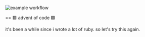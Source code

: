 ![example workflow](https://github.com/srecnig/advent-of-code-2023/actions/workflows/ci.yml/badge.svg)

== 🟥 advent of code 🟩

it's been a while since i wrote a lot of ruby. so let's try this again.